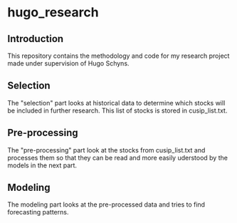 # hugo_research
## Introduction
This repository contains the methodology and code for my research project made under supervision of Hugo Schyns.
## Selection
The "selection" part looks at historical data to determine which stocks will be included in further research. This list of stocks is stored in cusip_list.txt.
## Pre-processing
The "pre-processing" part look at the stocks from cusip_list.txt and processes them so that they can be read and more easily uderstood by the models in the next part.
## Modeling
The modeling part looks at the pre-processed data and tries to find forecasting patterns.